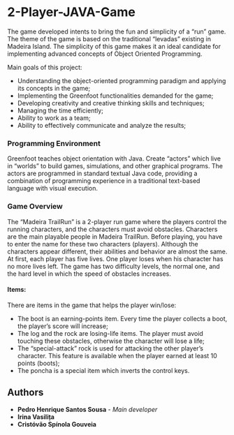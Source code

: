 # 2-Player-JAVA-Game

The game developed intents to bring the fun and simplicity of a “run” game. The theme of the game is based on the traditional “levadas” existing in Madeira Island. 
The simplicity of this game makes it an ideal candidate for implementing advanced concepts of Object Oriented Programming.

Main goals of this project:
* Understanding the object-oriented programming paradigm and applying its concepts in the game;
* Implementing the Greenfoot functionalities demanded for the game;
* Developing creativity and creative thinking skills and techniques;
* Managing the time efficiently;
* Ability to work as a team;
* Ability to effectively communicate and analyze the results;

### Programming Environment

Greenfoot teaches object orientation with Java. Create “actors” which live in “worlds” to build games, simulations, and other graphical programs.
The actors are programmed in standard textual Java code, providing a combination of programming experience in a traditional text-based language with visual execution.

### Game Overview

The “Madeira TrailRun” is a 2-player run game where the players control the running characters, and the characters must avoid obstacles.
Characters are the main playable people in Madeira TrailRun. Before playing, you have to enter the name for these two characters (players). Although the characters appear different, their abilities and behavior are almost the same. At first, each player has five lives. One player loses when his character has no more lives left.
The game has two difficulty levels, the normal one, and the hard level in which the speed of obstacles increases.

#### Items:

There are items in the game that helps the player win/lose:
* The boot is an earning-points item. Every time the player collects a boot, the player’s score will increase;
* The log and the rock are losing-life items. The player must avoid touching these obstacles, otherwise the character will lose a life;
* The “special-attack” rock is used for attacking the other player’s character. This feature is available when the player earned at least 10 points (boots);
* The poncha is a special item which inverts the control keys.

## Authors

* **Pedro Henrique Santos Sousa** - *Main developer*
* **Irina Vasilița**
* **Cristóvão Spínola Gouveia**
